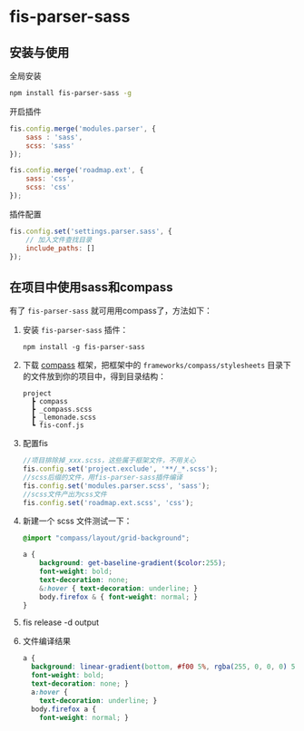 fis-parser-sass
============================

## 安装与使用 

全局安装

```bash
npm install fis-parser-sass -g
```

开启插件

```javascript
fis.config.merge('modules.parser', {
    sass : 'sass',
    scss: 'sass'
});

fis.config.merge('roadmap.ext', {
    sass: 'css',
    scss: 'css'
});
```

插件配置

```javascript
fis.config.set('settings.parser.sass', {
    // 加入文件查找目录
    include_paths: []
});
```




## 在项目中使用sass和compass

有了 ``fis-parser-sass`` 就可用用compass了，方法如下：

1. 安装 ``fis-parser-sass`` 插件：

    ```shell
    npm install -g fis-parser-sass
    ```

1. 下载 [compass](https://github.com/Igosuki/compass-mixins) 框架，把框架中的 ``frameworks/compass/stylesheets`` 目录下的文件放到你的项目中，得到目录结构：

    ```
    project
      ┣ compass
      ┣ _compass.scss
      ┣ _lemonade.scss
      ┗ fis-conf.js
    ```

1. 配置fis

    ```javascript
    //项目排除掉_xxx.scss，这些属于框架文件，不用关心
    fis.config.set('project.exclude', '**/_*.scss');
    //scss后缀的文件，用fis-parser-sass插件编译
    fis.config.set('modules.parser.scss', 'sass');
    //scss文件产出为css文件
    fis.config.set('roadmap.ext.scss', 'css');
    ```

1. 新建一个 scss 文件测试一下：

    ```scss
    @import "compass/layout/grid-background";
    
    a {
        background: get-baseline-gradient($color:255);
        font-weight: bold;
        text-decoration: none;
        &:hover { text-decoration: underline; }
        body.firefox & { font-weight: normal; }
    }
    ```

1. fis release -d output
1. 文件编译结果

    ```css
    a {
      background: linear-gradient(bottom, #f00 5%, rgba(255, 0, 0, 0) 5%);
      font-weight: bold;
      text-decoration: none; }
      a:hover {
        text-decoration: underline; }
      body.firefox a {
        font-weight: normal; }
    ```
